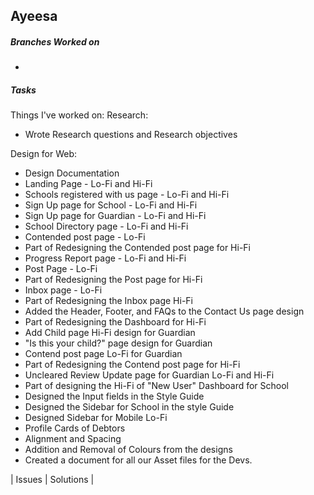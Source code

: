 ## Ayeesa
##### Branches Worked on <br/>
- 

##### Tasks <br/>
Things I've worked on:
Research:
- Wrote Research questions and Research objectives

Design for Web:
- Design Documentation
- Landing Page - Lo-Fi and Hi-Fi
- Schools registered with us page - Lo-Fi and Hi-Fi
- Sign Up page for School - Lo-Fi and Hi-Fi
- Sign Up page for Guardian - Lo-Fi and Hi-Fi
- School Directory page - Lo-Fi and Hi-Fi
- Contended post page - Lo-Fi
- Part of Redesigning the Contended post page for Hi-Fi
- Progress Report page - Lo-Fi and Hi-Fi
- Post Page - Lo-Fi
- Part of Redesigning the Post page for Hi-Fi
- Inbox page - Lo-Fi
- Part of Redesigning the Inbox page Hi-Fi
- Added the Header, Footer, and FAQs to the Contact Us page design
- Part of Redesigning the Dashboard for Hi-Fi
- Add Child page Hi-Fi design for Guardian
- "Is this your child?" page design for Guardian
- Contend post page Lo-Fi for Guardian
- Part of Redesigning the Contend post page for Hi-Fi
- Uncleared Review Update page for Guardian Lo-Fi and Hi-Fi
- Part of designing the Hi-Fi of "New User" Dashboard for School
- Designed the Input fields in the Style Guide
- Designed the Sidebar for School in the style Guide
- Designed Sidebar for Mobile Lo-Fi
- Profile Cards of Debtors
- Alignment and Spacing
- Addition and Removal of Colours from the designs
- Created a document for all our Asset files for the Devs.


| Issues      | Solutions |
